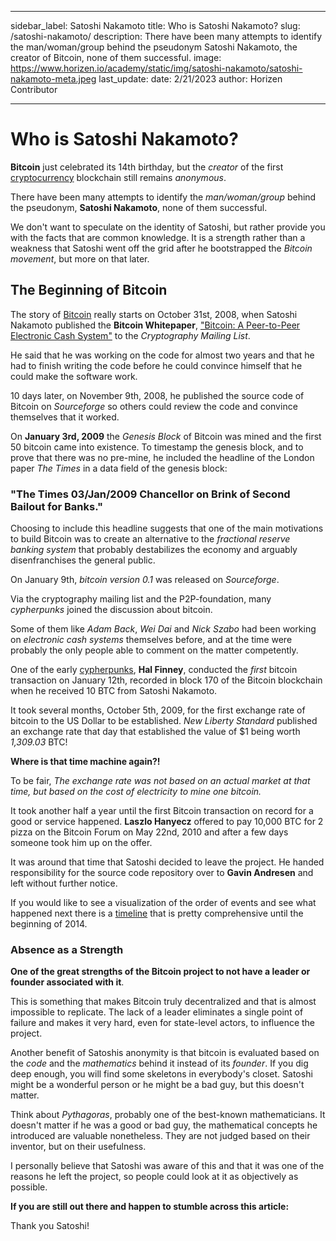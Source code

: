 ﻿---

sidebar_label: Satoshi Nakamoto
title: Who is Satoshi Nakamoto?
slug: /satoshi-nakamoto/
description: There have been many attempts to identify the man/woman/group behind the pseudonym Satoshi Nakamoto, the creator of Bitcoin, none of them successful.
image: https://www.horizen.io/academy/static/img/satoshi-nakamoto/satoshi-nakamoto-meta.jpeg
last_update:
  date: 2/21/2023
  author: Horizen Contributor

---

# Who is Satoshi Nakamoto?

**Bitcoin** just celebrated its 14th birthday, but the _creator_ of the first [cryptocurrency](cryptocurrency/cryptocurrency.md) blockchain still remains _anonymous_. 

There have been many attempts to identify the _man/woman/group_ behind the pseudonym, **Satoshi Nakamoto**, none of them successful.

We don't want to speculate on the identity of Satoshi, but rather provide you with the facts that are common knowledge. It is a strength rather than a weakness that Satoshi went off the grid after he bootstrapped the _Bitcoin movement_, but more on that later.

## The Beginning of Bitcoin

The story of [Bitcoin](cryptocurrency/bitcoin-glossary.md) really starts on October 31st, 2008, when Satoshi Nakamoto published the **Bitcoin Whitepaper**, ["Bitcoin: A Peer-to-Peer Electronic Cash System"](https://bitcoin.org/bitcoin.pdf) to the _Cryptography Mailing List_. 

He said that he was working on the code for almost two years and that he had to finish writing the code before he could convince himself that he could make the software work.

10 days later, on November 9th, 2008, he published the source code of Bitcoin on _Sourceforge_ so others could review the code and convince themselves that it worked.

On **January 3rd, 2009** the _Genesis Block_ of Bitcoin was mined and the first 50 bitcoin came into existence. To timestamp the genesis block, and to prove that there was no pre-mine, he included the headline of the London paper _The Times_ in a data field of the genesis block:

### "The Times 03/Jan/2009 Chancellor on Brink of Second Bailout for Banks."

Choosing to include this headline suggests that one of the main motivations to build Bitcoin was to create an alternative to the _fractional reserve banking system_ that probably destabilizes the economy and arguably disenfranchises the general public.

On January 9th, _bitcoin version 0.1_ was released on _Sourceforge_.

Via the cryptography mailing list and the P2P-foundation, many _cypherpunks_ joined the discussion about bitcoin. 

Some of them like _Adam Back_, _Wei Dai_ and _Nick Szabo_ had been working on _electronic cash systems_ themselves before, and at the time were probably the only people able to comment on the matter competently.

One of the early [cypherpunks](fundamentals/cypherpunk-movement.md), **Hal Finney**, conducted the _first_ bitcoin transaction on January 12th, recorded in block 170 of the Bitcoin blockchain when he received 10 BTC from Satoshi Nakamoto.

It took several months, October 5th, 2009, for the first exchange rate of bitcoin to the US Dollar to be established. _New Liberty Standard_ published an exchange rate that day that established the value of $1 being worth _1,309.03_ BTC! 

**Where is that time machine again?!**

To be fair, _The exchange rate was not based on an actual market at that time, but based on the cost of electricity to mine one bitcoin._

It took another half a year until the first Bitcoin transaction on record for a good or service happened. **Laszlo Hanyecz** offered to pay 10,000 BTC for 2 pizza on the Bitcoin Forum on May 22nd, 2010 and after a few days someone took him up on the offer.

It was around that time that Satoshi decided to leave the project. He handed responsibility for the source code repository over to **Gavin Andresen** and left without further notice.

If you would like to see a visualization of the order of events and see what happened next there is a [timeline](http://historyofbitcoin.org/) that is pretty comprehensive until the beginning of 2014.

### Absence as a Strength

**One of the great strengths of the Bitcoin project to not have a leader or founder associated with it**. 

This is something that makes Bitcoin truly decentralized and that is almost impossible to replicate. The lack of a leader eliminates a single point of failure and makes it very hard, even for state-level actors, to influence the project.

Another benefit of Satoshis anonymity is that bitcoin is evaluated based on the _code_ and the _mathematics_ behind it instead of its _founder_. If you dig deep enough, you will find some skeletons in everybody's closet. Satoshi might be a wonderful person or he might be a bad guy, but this doesn't matter.

Think about _Pythagoras_, probably one of the best-known mathematicians. It doesn't matter if he was a good or bad guy, the mathematical concepts he introduced are valuable nonetheless. They are not judged based on their inventor, but on their usefulness. 

I personally believe that Satoshi was aware of this and that it was one of the reasons he left the project, so people could look at it as objectively as possible.

**If you are still out there and happen to stumble across this article:** 

Thank you Satoshi!
